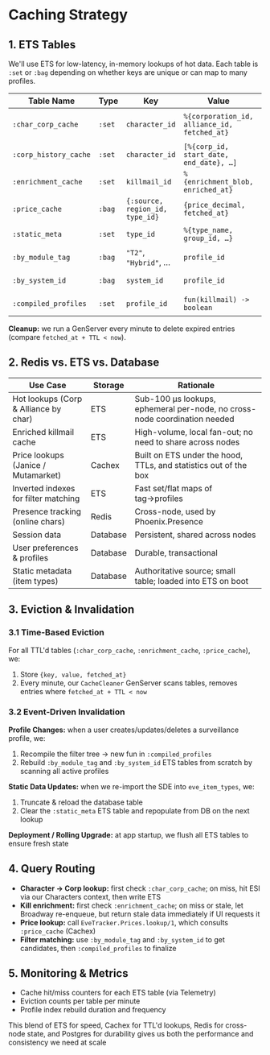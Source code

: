 # Caching Strategy

## 1. ETS Tables

We'll use ETS for low-latency, in-memory lookups of hot data. Each table is `:set` or `:bag` depending on whether keys are unique or can map to many profiles.

| Table Name | Type | Key | Value | TTL / Eviction |
|---|---|---|---|---|
| `:char_corp_cache` | `:set` | `character_id` | `%{corporation_id, alliance_id, fetched_at}` | TTL 10 min; `:timer.send_interval/3`–cleanup |
| `:corp_history_cache` | `:set` | `character_id` | `[%{corp_id, start_date, end_date}, …]` | TTL 1 hr; cleanup periodic |
| `:enrichment_cache` | `:set` | `killmail_id` | `%{enrichment_blob, enriched_at}` | TTL 24 hr; cleanup periodic |
| `:price_cache` | `:bag` | `{:source, region_id, type_id}` | `{price_decimal, fetched_at}` | Janice: TTL 1 hr; Muta: TTL 6 hr |
| `:static_meta` | `:set` | `type_id` | `%{type_name, group_id, …}` | No eviction (reload on update) |
| `:by_module_tag` | `:bag` | `"T2"`, `"Hybrid"`, … | `profile_id` | Manual rebuild on profile change |
| `:by_system_id` | `:bag` | `system_id` | `profile_id` | Manual rebuild on profile change |
| `:compiled_profiles` | `:set` | `profile_id` | `fun(killmail) -> boolean` | Evict/reload on profile change |

**Cleanup:** we run a GenServer every minute to delete expired entries (compare `fetched_at + TTL < now`).

## 2. Redis vs. ETS vs. Database

| Use Case | Storage | Rationale |
|---|---|---|
| Hot lookups (Corp & Alliance by char) | ETS | Sub-100 µs lookups, ephemeral per-node, no cross-node coordination needed |
| Enriched killmail cache | ETS | High-volume, local fan-out; no need to share across nodes |
| Price lookups (Janice / Mutamarket) | Cachex | Built on ETS under the hood, TTLs, and statistics out of the box |
| Inverted indexes for filter matching | ETS | Fast set/flat maps of tag→profiles |
| Presence tracking (online chars) | Redis | Cross-node, used by Phoenix.Presence |
| Session data | Database | Persistent, shared across nodes |
| User preferences & profiles | Database | Durable, transactional |
| Static metadata (item types) | Database | Authoritative source; small table; loaded into ETS on boot |

## 3. Eviction & Invalidation

### 3.1 Time-Based Eviction
For all TTL'd tables (`:char_corp_cache`, `:enrichment_cache`, `:price_cache`), we:

1. Store `{key, value, fetched_at}`
2. Every minute, our `CacheCleaner` GenServer scans tables, removes entries where `fetched_at + TTL < now`

### 3.2 Event-Driven Invalidation

**Profile Changes:** when a user creates/updates/deletes a surveillance profile, we:
1. Recompile the filter tree → new fun in `:compiled_profiles`
2. Rebuild `:by_module_tag` and `:by_system_id` ETS tables from scratch by scanning all active profiles

**Static Data Updates:** when we re-import the SDE into `eve_item_types`, we:
1. Truncate & reload the database table
2. Clear the `:static_meta` ETS table and repopulate from DB on the next lookup

**Deployment / Rolling Upgrade:** at app startup, we flush all ETS tables to ensure fresh state

## 4. Query Routing

- **Character → Corp lookup:** first check `:char_corp_cache`; on miss, hit ESI via our Characters context, then write ETS
- **Kill enrichment:** first check `:enrichment_cache`; on miss or stale, let Broadway re-enqueue, but return stale data immediately if UI requests it
- **Price lookup:** call `EveTracker.Prices.lookup/1`, which consults `:price_cache` (Cachex)
- **Filter matching:** use `:by_module_tag` and `:by_system_id` to get candidates, then `:compiled_profiles` to finalize

## 5. Monitoring & Metrics

- Cache hit/miss counters for each ETS table (via Telemetry)
- Eviction counts per table per minute
- Profile index rebuild duration and frequency

This blend of ETS for speed, Cachex for TTL'd lookups, Redis for cross-node state, and Postgres for durability gives us both the performance and consistency we need at scale